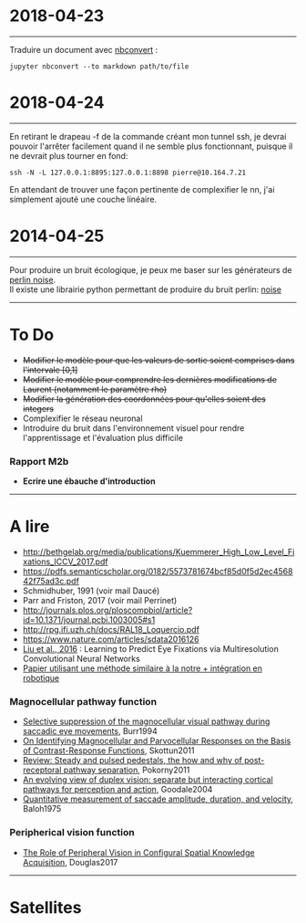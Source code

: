 # 2018-04-23
---
Traduire un document avec [nbconvert](https://nbconvert.readthedocs.io/en/latest/usage.html) :

    jupyter nbconvert --to markdown path/to/file
    
# 2018-04-24
---
En retirant le drapeau -f de la commande créant mon tunnel ssh, je devrai pouvoir l'arrêter facilement quand il ne semble plus fonctionnant, puisque il ne devrait plus tourner en fond:

    ssh -N -L 127.0.0.1:8895:127.0.0.1:8898 pierre@10.164.7.21
    
En attendant de trouver une façon pertinente de complexifier le nn, j'ai simplement ajouté une couche linéaire.

# 2014-04-25
---
Pour produire un bruit écologique, je peux me baser sur les générateurs de [perlin noise](https://medium.com/@yvanscher/playing-with-perlin-noise-generating-realistic-archipelagos-b59f004d8401).  
Il existe une librairie python permettant de produire du bruit perlin: [noise](https://github.com/caseman/noise)

---
# To Do
+ ~~Modifier le modèle pour que les valeurs de sortie soient comprises dans l'intervale [0,1]~~
+ ~~Modifier le modèle pour comprendre les dernières modifications de Laurent (notamment le paramètre rho)~~
+ ~~Modifier la génération des coordonnées pour qu'elles soient des integers~~
+ Complexifier le réseau neuronal
+ Introduire du bruit dans l'environnement visuel pour rendre l'apprentissage et l'évaluation plus difficile

### Rapport M2b
+ **Ecrire une ébauche d'introduction**

---
# A lire
+ http://bethgelab.org/media/publications/Kuemmerer_High_Low_Level_Fixations_ICCV_2017.pdf
+ https://pdfs.semanticscholar.org/0182/5573781674bcf85d0f5d2ec456842f75ad3c.pdf
+ Schmidhuber, 1991 (voir mail Daucé)
+ Parr and Friston, 2017 (voir mail Perrinet)
+ http://journals.plos.org/ploscompbiol/article?id=10.1371/journal.pcbi.1003005#s1
+ http://rpg.ifi.uzh.ch/docs/RAL18_Loquercio.pdf
+ https://www.nature.com/articles/sdata2016126
+ [Liu et al., 2016](http://ieeexplore.ieee.org/document/7762165/?reload=true) : Learning to Predict Eye Fixations via Multiresolution Convolutional Neural Networks
+ [Papier utilisant une méthode similaire à la notre + intégration en robotique](https://www.researchgate.net/publication/220934961_Fast_Object_Detection_with_Foveated_Imaging_and_Virtual_Saccades_on_Resource_Limited_Robots)
### Magnocellular pathway function  
+ [Selective suppression of the magnocellular visual pathway during saccadic eye movements](http://www.nature.com.lama.univ-amu.fr/articles/371511a0), Burr1994
+ [On Identifying Magnocellular and Parvocellular Responses on the Basis of Contrast-Response Functions](https://www.ncbi.nlm.nih.gov/pmc/articles/PMC3004196/), Skottun2011
+ [Review: Steady and pulsed pedestals, the how and why of post-receptoral pathway separation](http://jov.arvojournals.org/article.aspx?articleid=2191890), Pokorny2011
+ [An evolving view of duplex vision: separate but interacting cortical pathways for perception and action](http://www.sciencedirect.com/science/article/pii/S0959438804000340?via%3Dihub), Goodale2004
+ [Quantitative measurement of saccade amplitude, duration, and velocity](http://n.neurology.org/content/25/11/1065), Baloh1975
### Peripherical vision function
+ [The Role of Peripheral Vision in Configural Spatial Knowledge Acquisition](https://etd.ohiolink.edu/pg_10?0::NO:10:P10_ACCESSION_NUM:wright1496188017928082), Douglas2017

---
# Satellites
